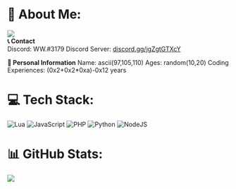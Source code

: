 # 💫 About Me:
[![](https://visitcount.itsvg.in/api?id=xN3k0x&icon=0&color=0)](https://visitcount.itsvg.in)<br>
**📞 Contact**<br>
Discord: WW.#3179
Discord Server: [discord.gg/jgZgtGTXcY](https://discord.gg/jgZgtGTXcY)

**📃 Personal Information**
Name: ascii(97,105,110)
Ages: random(10,20)
Coding Experiences: (0x2+0x2*0xa)-0x12 years

# 💻 Tech Stack:
![Lua](https://img.shields.io/badge/lua-%232C2D72.svg?style=for-the-badge&logo=lua&logoColor=white) ![JavaScript](https://img.shields.io/badge/javascript-%23323330.svg?style=for-the-badge&logo=javascript&logoColor=%23F7DF1E) ![PHP](https://img.shields.io/badge/php-%23777BB4.svg?style=for-the-badge&logo=php&logoColor=white) ![Python](https://img.shields.io/badge/python-3670A0?style=for-the-badge&logo=python&logoColor=ffdd54) ![NodeJS](https://img.shields.io/badge/node.js-6DA55F?style=for-the-badge&logo=node.js&logoColor=white)
# 📊 GitHub Stats:
![](https://github-readme-stats.vercel.app/api?username=xN3k0x&theme=dark&hide_border=false&include_all_commits=false&count_private=false)<br/>
